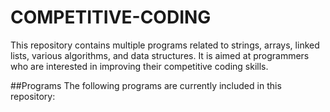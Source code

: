 # COMPETITIVE-CODING
This repository contains multiple programs related to strings, arrays, linked lists, various algorithms, and data structures. It is aimed at programmers who are interested in improving their competitive coding skills.

##Programs
The following programs are currently included in this repository:
